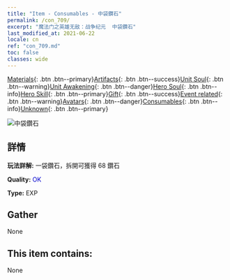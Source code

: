 ```yaml
---
title: "Item - Consumables - 中袋鑽石"
permalink: /con_709/
excerpt: "魔法门之英雄无敌：战争纪元  中袋鑽石"
last_modified_at: 2021-06-22
locale: cn
ref: "con_709.md"
toc: false
classes: wide
---
```

 [Materials](/ItemsCN/){: .btn .btn--primary}[Artifacts](/ItemsCN/Artifacts/){: .btn .btn--success}[Unit Soul](/ItemsCN/UnitSoul/){: .btn .btn--warning}[Unit Awakening](/ItemsCN/UnitAwakening/){: .btn .btn--danger}[Hero Soul](/ItemsCN/HeroSoul/){: .btn .btn--info}[Hero Skill](/ItemsCN/HeroSkill/){: .btn .btn--primary}[Gift](/ItemsCN/Gift/){: .btn .btn--success}[Event related](/ItemsCN/Events/){: .btn .btn--warning}[Avatars](/ItemsCN/Avatars/){: .btn .btn--danger}[Consumables](/ItemsCN/Consumables/){: .btn .btn--info}[Unknown](/ItemsCN/Unknown/){: .btn .btn--primary}

 ![中袋鑽石](/images/t/i_508.png)

## 詳情
 **玩法詳解:** 一袋鑽石，拆開可獲得 68 鑽石

 **Quality:** <span style="color: #0000CD">OK</span>

 **Type:** EXP

## Gather

  None

## This item contains:

  None

